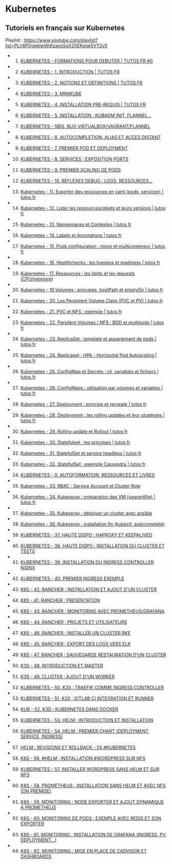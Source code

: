 # Kubernetes

## Tutoriels en français sur Kubernetes

Playlist : https://www.youtube.com/playlist?list=PLn6POgpklwWqfzaosSgX2XEKpse5VY2v5

- 1. [KUBERNETES - FORMATIONS POUR DEBUTER | TUTOS FR #0](https://www.youtube.com/watch?v=37VLg7mlHu8)
- 2. [KUBERNETES - 1. INTRODUCTION | TUTOS FR](https://www.youtube.com/watch?v=vFfngcRPj9M)
- 3. [KUBERNETES - 2. NOTIONS ET DÉFINITIONS | TUTOS FR](https://www.youtube.com/watch?v=Ew7QigU8JMQ)
- 4. [KUBERNETES - 3. MINIKUBE](https://www.youtube.com/watch?v=p3FsrSoFZ-Q)
- 5. [KUBERNETES - 4. INSTALLATION PRE-REQUIS | TUTOS FR](https://www.youtube.com/watch?v=wa9YDtiE2vo)
- 6. [KUBERNETES - 5. INSTALLATION : KUBADM INIT, FLANNEL...](https://www.youtube.com/watch?v=3Ebd0hkaHh0)
- 7. [KUBERNETES - 5BIS.  BUG VIRTUALBOX/VAGRANT/FLANNEL](https://www.youtube.com/watch?v=Kne99iibJA0)
- 8. [KUBERNETES - 6. AUTOCOMPLETION, ALIAS ET ACCES DISTANT](https://www.youtube.com/watch?v=jnJfBAdujjE)
- 9. [KUBERNETES - 7. PREMIER POD ET DEPLOYMENT](https://www.youtube.com/watch?v=XsGPq1JmDe0)
- 10. [KUBERNETES - 8. SERVICES : EXPOSITION PORTS](https://www.youtube.com/watch?v=Dv5FTEsC4IA)
- 11. [KUBERNETES - 9. PREMIER SCALING DE PODS](https://www.youtube.com/watch?v=_0-YpgodYig)
- 12. [KUBERNETES - 10. REFLEXES DEBUG : LOGS, RESSOURCES...](https://www.youtube.com/watch?v=nT5QNMPaKfU)
- 13. [Kubernetes - 11. Exporter des ressources en yaml (pods, services) | tutos fr](https://www.youtube.com/watch?v=iB65iDiFDTQ)
- 14. [Kubernetes - 12. Lister les ressources/objets et leurs versions | tutos fr](https://www.youtube.com/watch?v=75bAnz7z5Rk)
- 15. [Kubernetes - 13. Namespaces et Contextes | tutos fr](https://www.youtube.com/watch?v=KthldM3Y4lg)
- 16. [Kubernetes - 14. Labels et Annotations | tutos fr](https://www.youtube.com/watch?v=JIaY9AXq_zM)
- 17. [Kubernetes - 15. Pods configuration : mono et multiconteneur | tutos fr](https://www.youtube.com/watch?v=Nt81BNQH7w0)
- 18. [Kubernetes - 16. Healthchecks : les liveness et readiness | tutos fr](https://www.youtube.com/watch?v=ISW_ctCVvBw)
- 19. [Kubernetes - 17. Ressources : les limits et les requests (CPU/mémoire)](https://www.youtube.com/watch?v=yJsAXCLQIN4)
- 20. [Kubernetes - 19.Volumes : principes, hostPath et emptyDir | tutos fr](https://www.youtube.com/watch?v=ndkHY8G1i9w)
- 21. [Kubernetes - 20. Les Persistent Volume Claim (PVC et PV) | tutos fr](https://www.youtube.com/watch?v=MjlEUtMuv6U)
- 22. [Kubernetes - 21. PVC et NFS : exemple | tutos fr](https://www.youtube.com/watch?v=0irbieNY7XY)
- 23. [Kubernetes - 22. Persitent Volumes / NFS : BDD et multipods | tutos fr](https://www.youtube.com/watch?v=eOWDnTsb8xU)
- 24. [Kubernetes - 23. ReplicaSet : template et appariement de pods | tutos fr](https://www.youtube.com/watch?v=uUWig-vDx4I)
- 25. [Kubernetes - 24. Replicaset : HPA - Horizontal Pod Autoscaling | tutos fr](https://www.youtube.com/watch?v=Qvj_ndNLPeE)
- 26. [Kubernetes - 25. ConfigMap et Secrets : cli, variables et fichiers | tutos fr](https://www.youtube.com/watch?v=NVFoLucLGIg)
- 27. [Kubernetes - 26. ConfigMaps : utilisation par volumes et variables | tutos fr](https://www.youtube.com/watch?v=lGV09-Fv5es)
- 28. [Kubernetes - 27. Deployment : principe et recreate | tutos fr](https://www.youtube.com/watch?v=51-jyVe-Lus)
- 29. [Kubernetes - 28. Deployment : les rolling updates et leur stratégies | tutos fr](https://www.youtube.com/watch?v=m4OYFEx1hPQ)
- 30. [Kubernetes - 29. Rolling update et Rollout | tutos fr](https://www.youtube.com/watch?v=jExC7lRKswk)
- 31. [Kubernetes - 30. Statefulset : les  principes | tutos fr](https://www.youtube.com/watch?v=Ul80-5FRi_w)
- 32. [Kubernetes - 31. StatefulSet et service headless | tutos fr](https://www.youtube.com/watch?v=V_pevX2laL0)
- 33. [Kubernetes - 32. StatefulSet : exemple Cassandra | tutos fr](https://www.youtube.com/watch?v=UBhVhpi_Vuk)
- 34. [KUBERNETES - 0. AUTOFORMATION, RESSOURCES ET LIVRES](https://www.youtube.com/watch?v=EzEsYVWVMGk)
- 35. [Kubernetes - 33. RBAC : Service Account et Cluster Role](https://www.youtube.com/watch?v=ww8qQ1NqF8g)
- 36. [Kubernetes - 34. Kubespray : préparation des VM  (vagrantfile) | tutos fr](https://www.youtube.com/watch?v=kXzxGSYl7Ss)
- 37. [Kubernetes - 35. Kubespray : déployer un cluster avec ansible](https://www.youtube.com/watch?v=dmYPGpaLnf8)
- 38. [Kubernetes - 36. Kubespray : installation fin (kubectl, autocomplete)](https://www.youtube.com/watch?v=PoNk0gEfoyM)
- 39. [KUBERNETES - 37. HAUTE DISPO : HAPROXY ET KEEPALIVED](https://www.youtube.com/watch?v=-fqwJxbBuGQ)
- 40. [KUBERNETES - 38. HAUTE DISPO : INSTALLATION DU CLUSTER ET TESTS](https://www.youtube.com/watch?v=mbSecyM3OJw)
- 41. [KUBERNETES - 39. INSTALLATION DU INGRESS CONTROLLER NGINX](https://www.youtube.com/watch?v=0RTxzGCLpPE)
- 42. [KUBERNETES - 40. PREMIER INGRESS EXEMPLE](https://www.youtube.com/watch?v=4tDu39Ks0g0)
- 43. [K8S - 42. RANCHER : INSTALLATION ET AJOUT D'UN CLUSTER](https://www.youtube.com/watch?v=TvBhCuhxZnc)
- 44. [K8S - 41. RANCHER : PRESENTATION](https://www.youtube.com/watch?v=FKPloC6nSHI)
- 45. [K8S - 43. RANCHER : MONITORING AVEC PROMETHEUS/GRAFANA](https://www.youtube.com/watch?v=Oudd-tuGVXM)
- 46. [K8S - 44. RANCHER : PROJETS ET UTILISATEURS](https://www.youtube.com/watch?v=Rv4XSsEAGJE)
- 47. [K8S - 46. RANCHER : INSTALLER UN CLUSTER RKE](https://www.youtube.com/watch?v=USS5GOzXwBQ)
- 48. [K8S - 45. RANCHER : EXPORT DES LOGS VERS ELK](https://www.youtube.com/watch?v=Vdy1mcDvglY)
- 49. [K8S - 47. RANCHER : SAUVEGARDE RESTAURATION D'UN CLUSTER](https://www.youtube.com/watch?v=WYA8PTop4Cw)
- 50. [K3S - 48. INTRODUCTION ET MASTER](https://www.youtube.com/watch?v=JLnjMCRLcCo)
- 51. [K3S - 49. CLUSTER : AJOUT D'UN WORKER](https://www.youtube.com/watch?v=ahavAvGau_4)
- 52. [KUBERNETES - 50. K3S : TRAEFIK COMME INGRESS CONTROLLER](https://www.youtube.com/watch?v=89k4FV6TTlQ)
- 53. [KUBERNETES - 51. K3S : GITLAB CI INTEGRATION ET RUNNER](https://www.youtube.com/watch?v=2bzM2SP7epw)
- 54. [KUB - 52. K3D : KUBERNETES DANS DOCKER](https://www.youtube.com/watch?v=f10VP3pXbsI)
- 55. [KUBERNETES - 53. HELM : INTRODUCTION ET INSTALLATION](https://www.youtube.com/watch?v=W3nfFUdgLvU)
- 56. [KUBERNETES - 54. HELM : PREMIER CHART (DEPLOYMENT, SERVICE, INGRESS)](https://www.youtube.com/watch?v=Ncqh6aIfD48)
- 57. [HELM : REVISIONS ET ROLLBACK - 55 #KUBERNETES](https://www.youtube.com/watch?v=OwaUA2mdIAQ)
- 58. [K8S - 56. #HELM : INSTALLATION #WORDPRESS SUR NFS](https://www.youtube.com/watch?v=KUjt_3eQt2Y)
- 59. [KUBERNETES - 57. INSTALLER WORDPRESS SANS HELM ET SUR NFS](https://www.youtube.com/watch?v=wTyeq4p1tkM)
- 60. [K8S - 58. PROMETHEUS : INSTALLATION SANS HELM ET AVEC NFS (ON PREMISE)](https://www.youtube.com/watch?v=Q21mpBL7p3k)
- 61. [K8S - 59. MONITORING : NODE EXPORTER ET AJOUT DYNAMIQUE A PROMETHEUS](https://www.youtube.com/watch?v=AVqXZBN_Vjg)
- 62. [K8S - 60. MONITORING DE PODS : EXEMPLE AVEC REDIS ET SON EXPORTER](https://www.youtube.com/watch?v=j7iF-i1UAMc)
- 63. [K8S - 61. MONITORING : INSTALLATION DE GRAFANA (INGRESS, PV, DEPLOYMENT...)](https://www.youtube.com/watch?v=oO95QbLctJs)
- 64. [K8S - 62. MONITORING : MISE EN PLACE DE CADVISOR ET DASHBOARDS](https://www.youtube.com/watch?v=q7bf4NrCQwE)

